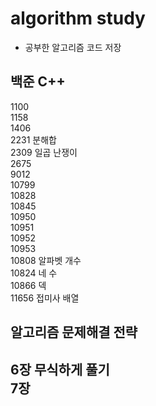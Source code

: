 # algorithm study
- 공부한 알고리즘 코드 저장  
  
  
  
## 백준 C++

1100  
1158  
1406  
2231 분해합  
2309 일곱 난쟁이  
2675  
9012  
10799  
10828  
10845  
10950  
10951  
10952  
10953  
10808 알파벳 개수  
10824 네 수  
10866 덱  
11656 접미사 배열  
  
  
  
## 알고리즘 문제해결 전략

6장 무식하게 풀기  
7장 
---
